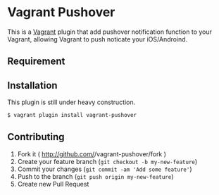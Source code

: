 # Vagrant Pushover

This is a [Vagrant](http://www.vagrantup.com/) plugin that add pushover notification function to your Vagrant, allowing Vagrant to push noticate your iOS/Androind.

## Requirement

## Installation

This plugin is still under heavy construction.

```bash
$ vagrant plugin install vagrant-pushover
```

## Contributing

1. Fork it ( http://github.com/<my-github-username>/vagrant-pushover/fork )
2. Create your feature branch (`git checkout -b my-new-feature`)
3. Commit your changes (`git commit -am 'Add some feature'`)
4. Push to the branch (`git push origin my-new-feature`)
5. Create new Pull Request
